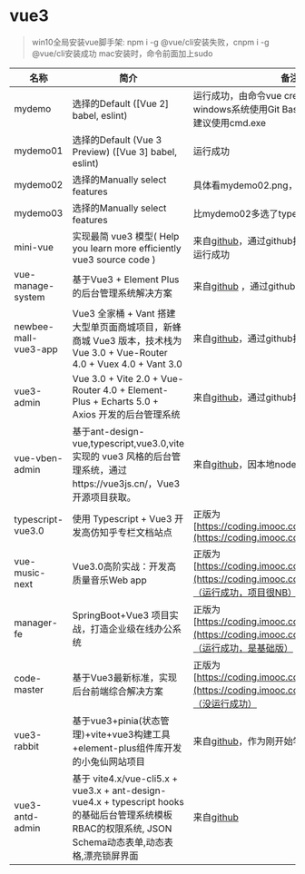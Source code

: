 # vue3
> win10全局安装vue脚手架: npm i -g @vue/cli安装失败，cnpm i -g @vue/cli安装成功
> mac安装时，命令前面加上sudo

| 名称 | 简介 | 备注 |
| ---- | ---- | ---- |
| mydemo | 选择的Default ([Vue 2] babel, eslint) | 运行成功，由命令vue create mydemo创建，windows系统使用Git Bash 上下箭头不管用，建议使用cmd.exe | 
| mydemo01 | 选择的Default (Vue 3 Preview) ([Vue 3] babel, eslint) | 运行成功 | 
| mydemo02 | 选择的Manually select features | 具体看mydemo02.png，运行成功| 项目中的demo来源自[文章](https://segmentfault.com/a/1190000038236423?utm_source=tag-newest),还没完成！ | 
| mydemo03 | 选择的Manually select features | 比mydemo02多选了typescript、vuex | 运行成功 | 
| mini-vue | 实现最简 vue3 模型( Help you learn more efficiently vue3 source code )  | 来自[github](https://github.com/cuixiaorui/mini-vue)，通过github搜索vue3获取，mac运行成功 | 
| vue-manage-system | 基于Vue3 + Element Plus 的后台管理系统解决方案| 来自[github](https://github.com/lin-xin/vue-manage-system) ，通过github搜索vue3获取  | 
| newbee-mall-vue3-app | Vue3 全家桶 + Vant 搭建大型单页面商城项目，新蜂商城 Vue3 版本，技术栈为 Vue 3.0 + Vue-Router 4.0 + Vuex 4.0 + Vant 3.0 | 来自[github](https://github.com/newbee-ltd/newbee-mall-vue3-app)，通过github搜索vue3获取 | 
| vue3-admin | Vue 3.0 + Vite 2.0 + Vue-Router 4.0 + Element-Plus + Echarts 5.0 + Axios 开发的后台管理系统| 来自[github](https://github.com/newbee-ltd/vue3-admin)，通过github搜索vue3获取  | 
| vue-vben-admin | 基于ant-design-vue,typescript,vue3.0,vite实现的 vue3 风格的后台管理系统，通过https://vue3js.cn/，Vue3开源项目获取。 | 来自[github](https://github.com/anncwb/vue-vben-admin)，因本地node版本问题未运行成功 | 
| typescript-vue3.0 | 使用 Typescript + Vue3 开发高仿知乎专栏文档站点 | 正版为[https://coding.imooc.com/class/449.html](https://coding.imooc.com/class/449.html) | 
| vue-music-next | Vue3.0高阶实战：开发高质量音乐Web app | 正版为[https://coding.imooc.com/class/503.html](https://coding.imooc.com/class/503.html)，（运行成功，项目很NB） | 
| manager-fe | SpringBoot+Vue3 项目实战，打造企业级在线办公系统 | 正版为[https://coding.imooc.com/class/530.html](https://coding.imooc.com/class/530.html)，（运行成功，是基础版） | 
| code-master | 基于Vue3最新标准，实现后台前端综合解决方案 | 正版为[https://coding.imooc.com/class/542.html](https://coding.imooc.com/class/542.html)，（没运行成功） | 
| vue3-rabbit | 基于vue3+pinia(状态管理)+vite+vue3构建工具+element-plus组件库开发的小兔仙网站项目 | 来自[github](https://github.com/Zhuhaoran111/vue3-rabbit)，作为刚开始学习vue3项目很适合  | 
| vue3-antd-admin | 基于 vite4.x/vue-cli5.x + vue3.x + ant-design-vue4.x + typescript hooks 的基础后台管理系统模板 RBAC的权限系统, JSON Schema动态表单,动态表格,漂亮锁屏界面 | 来自[github](https://github.com/buqiyuan/vue3-antd-admin) | 

